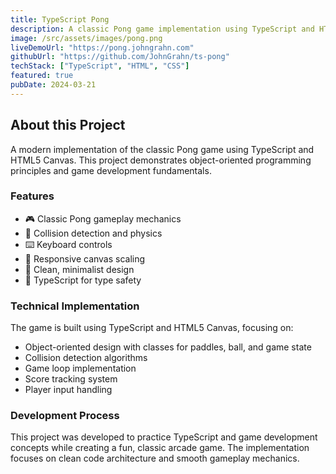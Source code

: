 ```yaml
---
title: TypeScript Pong
description: A classic Pong game implementation using TypeScript and HTML5 Canvas
image: /src/assets/images/pong.png
liveDemoUrl: "https://pong.johngrahn.com"
githubUrl: "https://github.com/JohnGrahn/ts-pong"
techStack: ["TypeScript", "HTML", "CSS"]
featured: true
pubDate: 2024-03-21
---
```


## About this Project

A modern implementation of the classic Pong game using TypeScript and HTML5 Canvas. This project demonstrates object-oriented programming principles and game development fundamentals.

### Features

- 🎮 Classic Pong gameplay mechanics
- 🎯 Collision detection and physics
- ⌨️ Keyboard controls
- 📱 Responsive canvas scaling
- 🎨 Clean, minimalist design
- 🔧 TypeScript for type safety

### Technical Implementation

The game is built using TypeScript and HTML5 Canvas, focusing on:

- Object-oriented design with classes for paddles, ball, and game state
- Collision detection algorithms
- Game loop implementation
- Score tracking system
- Player input handling

### Development Process

This project was developed to practice TypeScript and game development concepts while creating a fun, classic arcade game. The implementation focuses on clean code architecture and smooth gameplay mechanics. 